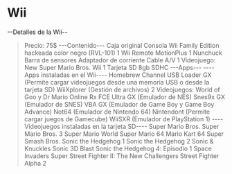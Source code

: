# Wii
--Detalles de la Wii--
 > Precio: 75$
---Contenido---
 > Caja original
 > Consola Wii Family Edition hackeada color negro (RVL-101)
 > 1 Wii Remote MotionPlus
 > 1 Nunchuck
 > Barra de sensores
 > Adaptador de corriente
 > Cable A/V
 > 1 Videojuego: New Super Mario Bros. Wii
 > 1 Tarjeta SD 8gb SDHC
---Apps---
----Apps instaladas en el Wii----
  > Homebrew Channel
  > USB Loader GX (Permite cargar videojuegos desde una memoria USB o desde la tarjeta SD)
  > WiiXplorer (Gestión de archivos)
  > 2 Videojuegos: World of Goo y Dr Mario Online Rx
  > FCE Ultra GX (Emulador de NES)
  > Snes9x GX (Emulador de SNES)
  > VBA GX (Emulador de Game Boy y Game Boy Advance)
  > Not64 (Emulador de Nintendo 64)
  > Nintendont (Permite cargar juegos de Gamecube)
  > WiiSXR (Emulador de PlayStation 1)
----Videojuegos instaladas en la tarjeta SD----
  > Super Mario Bros.
  > Super Mario Bros. 3
  > Super Mario World
  > Super Mario 64
  > Mario Kart 64
  > Super Smash Bros.
  > Sonic the Hedgehog 1
  > Sonic the Hedgehog 2
  > Sonic & Knuckles
  > Sonic 3D Blast
  > Sonic the Hedgehog 4: Episodio 1
  > Space Invaders
  > Super Street Fighter II: The New Challengers
  > Street Fighter Alpha 2
